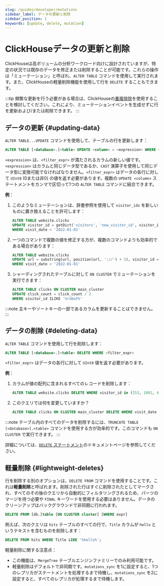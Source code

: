 ```yaml
---
slug: /guides/developer/mutations
sidebar_label: データの更新と削除
sidebar_position: 1
keywords: [update, delete, mutation]
---
```



# ClickHouseデータの更新と削除

ClickHouseは高ボリュームの分析ワークロード向けに設計されていますが、特定の状況では既存のデータを修正または削除することが可能です。これらの操作は「ミューテーション」と呼ばれ、`ALTER TABLE` コマンドを使用して実行されます。また、ClickHouseの軽量削除機能を使用して行を `DELETE` することもできます。

:::tip
頻繁な更新を行う必要がある場合は、ClickHouseの[重複排除](../developer/deduplication.md)を使用することを検討してください。これにより、ミューテーションイベントを生成せずに行を更新および/または削除できます。
:::

## データの更新 {#updating-data}

`ALTER TABLE...UPDATE` コマンドを使用して、テーブルの行を更新します：

```sql
ALTER TABLE [<database>.]<table> UPDATE <column> = <expression> WHERE <filter_expr>
```

`<expression>` は、`<filter_expr>` が満たされるカラムの新しい値です。`<expression>` はカラムと同じデータ型であるか、`CAST` 演算子を使用して同じデータ型に変換可能でなければなりません。`<filter_expr>` はデータの各行に対して `UInt8` (0または非0) の値を返す必要があります。複数の `UPDATE <column>` ステートメントをカンマで区切って1つの `ALTER TABLE` コマンドに結合できます。

**例**：

1. このようなミューテーションは、辞書参照を使用して `visitor_ids` を新しいものに置き換えることを許可します：

    ```sql
    ALTER TABLE website.clicks
    UPDATE visitor_id = getDict('visitors', 'new_visitor_id', visitor_id)
    WHERE visit_date < '2022-01-01'
    ```

2. 一つのコマンドで複数の値を修正する方が、複数のコマンドよりも効率的である場合があります：

    ```sql
    ALTER TABLE website.clicks
    UPDATE url = substring(url, position(url, '://') + 3), visitor_id = new_visit_id
    WHERE visit_date < '2022-01-01'
    ```

3. シャーディングされたテーブルに対して `ON CLUSTER` でミューテーションを実行できます：

    ```sql
    ALTER TABLE clicks ON CLUSTER main_cluster
    UPDATE click_count = click_count / 2
    WHERE visitor_id ILIKE '%robot%'
    ```

:::note
主キーやソートキーの一部であるカラムを更新することはできません。
:::

## データの削除 {#deleting-data}

`ALTER TABLE` コマンドを使用して行を削除します：

```sql
ALTER TABLE [<database>.]<table> DELETE WHERE <filter_expr>
```

`<filter_expr>` はデータの各行に対して `UInt8` 値を返す必要があります。

**例**：

1. カラムが値の配列に含まれるすべてのレコードを削除します：
    ```sql
    ALTER TABLE website.clicks DELETE WHERE visitor_id in (253, 1002, 4277)
    ```

2. このクエリでは何を変更していますか？
    ```sql
    ALTER TABLE clicks ON CLUSTER main_cluster DELETE WHERE visit_date < '2022-01-02 15:00:00' AND page_id = '573'
    ```

:::note
テーブル内のすべてのデータを削除するには、`TRUNCATE TABLE [<database>].<table>` コマンドを使用する方が効率的です。このコマンドも `ON CLUSTER` で実行できます。
:::

詳細については、[`DELETE` ステートメント](/sql-reference/statements/delete.md)のドキュメントページを参照してください。

## 軽量削除 {#lightweight-deletes}

行を削除する別のオプションは、`DELETE FROM` コマンドを使用することです。これは**軽量削除**と呼ばれます。削除された行はすぐに削除されたとしてマークされ、すべてのその後のクエリから自動的にフィルタリングされるため、パーツのマージを待つ必要や `FINAL` キーワードを使用する必要はありません。データのクリーンアップはバックグラウンドで非同期に行われます。

```sql
DELETE FROM [db.]table [ON CLUSTER cluster] [WHERE expr]
```

例えば、次のクエリは `hits` テーブルのすべての行で、`Title` カラムが `hello` というテキストを含むものを削除します：

```sql
DELETE FROM hits WHERE Title LIKE '%hello%';
```

軽量削除に関する注意点：
- この機能は、`MergeTree` テーブルエンジンファミリーでのみ利用可能です。
- 軽量削除はデフォルトで非同期です。`mutations_sync` を1に設定すると、1つのレプリカがステートメントを処理するまで待機し、`mutations_sync` を2に設定すると、すべてのレプリカが処理するまで待機します。
